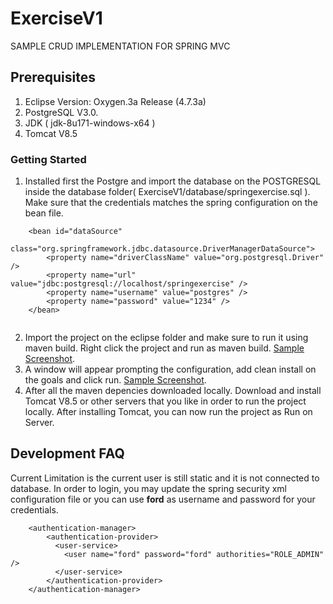 # ExerciseV1

SAMPLE CRUD IMPLEMENTATION FOR SPRING MVC


## Prerequisites

1. Eclipse Version: Oxygen.3a Release (4.7.3a)
2. PostgreSQL V3.0. 
3. JDK ( jdk-8u171-windows-x64 )
4. Tomcat V8.5

### Getting Started

1. Installed first the Postgre and import the database on the POSTGRESQL inside the database folder( ExerciseV1/database/springexercise.sql ). Make sure that the credentials matches the spring configuration on the bean file. 

```
	<bean id="dataSource"
		class="org.springframework.jdbc.datasource.DriverManagerDataSource">
		<property name="driverClassName" value="org.postgresql.Driver" />
		<property name="url" value="jdbc:postgresql://localhost/springexercise" />
		<property name="username" value="postgres" />
		<property name="password" value="1234" />
	</bean>
  
```

2. Import the project on the eclipse folder and make sure to run it using maven build. Right click the project and run as maven build. [Sample Screenshot](https://www.screencast.com/t/cmWWXNN4M).
3. A window will appear prompting the configuration, add clean install on the goals and click run. [Sample Screenshot](https://www.screencast.com/t/i4jE6hNE).
4. After all the maven depencies downloaded locally. Download and install Tomcat V8.5 or other servers that you like in order to run the project locally. After installing Tomcat, you can now run the project as Run on Server. 


## Development FAQ

Current Limitation is the current user is still static and it is not connected to database. 
In order to login, you may update the spring security  xml configuration file or you can use  **ford** as username and password for your credentials. 
```
	<authentication-manager>
		<authentication-provider>
		  <user-service>
			<user name="ford" password="ford" authorities="ROLE_ADMIN" />
		  </user-service>
		</authentication-provider>
	</authentication-manager>

```
